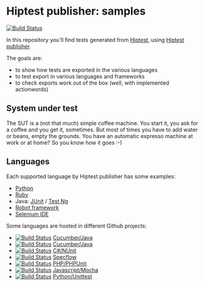 Hiptest publisher: samples
=======================

[![Build Status](https://travis-ci.org/hiptest/hiptest-publisher-samples.svg)](https://travis-ci.org/hiptest/hiptest-publisher-samples)

In this repository you'll find tests generated from [Hiptest](https://hiptest.net), using [Hiptest publisher](https://github.com/hiptest/hiptest-publisher).

The goals are:

 * to show how tests are exported in the various languages
 * to test export in various languages and frameworks
 * to check exports work out of the box (well, with implemented actionwords)

System under test
------------------

The SUT is a (not that much) simple coffee machine. You start it, you ask for a coffee and you get it, sometimes. But most of times you have to add water or beans, empty the grounds. You have an automatic expresso machine at work or at home? So you know how it goes :-)

Languages
----------

Each supported language by Hiptest publisher has some examples:

 - [Python](https://github.com/hiptest/hiptest-publisher-samples/blob/master/python/README.md)
 - [Ruby](https://github.com/hiptest/hiptest-publisher-samples/blob/master/ruby/README.md)
 - Java: [JUnit](https://github.com/hiptest/hiptest-publisher-samples/blob/master/java-junit/README.md) / [Test Ng](https://github.com/hiptest/hiptest-publisher-samples/blob/master/java-testng/README.md)
 - [Robot framework](https://github.com/hiptest/hiptest-publisher-samples/blob/master/robotframework/README.md)
 - [Selenium IDE](https://github.com/hiptest/hiptest-publisher-samples/blob/master/javascript/selenium-ide/README.md)

Some languages are hosted in different Github projects:
 - [![Build Status](https://travis-ci.org/hiptest/hps-cucumber-ruby.svg?branch=master)](https://travis-ci.org/hiptest/hps-cucumber-ruby) [Cucumber/Java](https://github.com/hiptest/hps-cucumber-ruby) 
 - [![Build Status](https://travis-ci.org/hiptest/hps-cucumber-java.svg?branch=master)](https://travis-ci.org/hiptest/hps-cucumber-java) [Cucumber/Java](https://github.com/hiptest/hps-cucumber-java)
 - [![Build Status](https://travis-ci.org/hiptest/hps-csharp-nunit.svg?branch=master)](https://travis-ci.org/hiptest/hps-csharp-nunit) [C#/NUnit](https://github.com/hiptest/hps-csharp-nunit)
 - [![Build Status](https://travis-ci.org/hiptest/hps-specflow.svg?branch=master)](https://travis-ci.org/hiptest/hps-specflow) [Specflow](https://github.com/hiptest/hps-specflow)
 - [![Build Status](https://travis-ci.org/hiptest/hps-php-phpunit.svg?branch=master)](https://travis-ci.org/hiptest/hps-php-phpunit) [PHP/PHPUnit](https://github.com/hiptest/hps-php-phpunit)
 - [![Build Status](https://travis-ci.org/hiptest/hps-javascript-mocha.svg?branch=master)](https://travis-ci.org/hiptest/hps-javascript-mocha) [Javascript/Mocha](https://github.com/hiptest/hps-javascript-mocha)
 - [![Build Status](https://travis-ci.org/hiptest/hps-python-unittest.svg?branch=master)](https://travis-ci.org/hiptest/hps-python-unittest) [Python/Unittest](https://github.com/hiptest/hps-python-unittest)
 